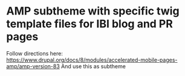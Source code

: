 # AMP subtheme with specific twig template files for IBI blog and PR pages
Follow directions here: https://www.drupal.org/docs/8/modules/accelerated-mobile-pages-amp/amp-version-83
And use this as subtheme
